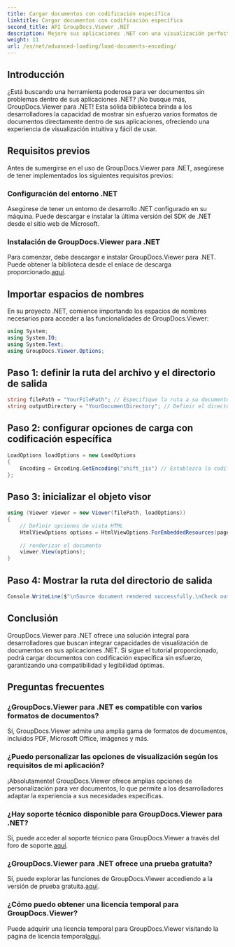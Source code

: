 ```yaml
---
title: Cargar documentos con codificación específica
linktitle: Cargar documentos con codificación específica
second_title: API GroupDocs.Viewer .NET
description: Mejore sus aplicaciones .NET con una visualización perfecta de documentos utilizando GroupDocs.Viewer para .NET. Cargue documentos sin esfuerzo con codificación específica y personalice la experiencia de visualización.
weight: 11
url: /es/net/advanced-loading/load-documents-encoding/
---
```

## Introducción
¿Está buscando una herramienta poderosa para ver documentos sin problemas dentro de sus aplicaciones .NET? ¡No busque más, GroupDocs.Viewer para .NET! Esta sólida biblioteca brinda a los desarrolladores la capacidad de mostrar sin esfuerzo varios formatos de documentos directamente dentro de sus aplicaciones, ofreciendo una experiencia de visualización intuitiva y fácil de usar.
## Requisitos previos
Antes de sumergirse en el uso de GroupDocs.Viewer para .NET, asegúrese de tener implementados los siguientes requisitos previos:
### Configuración del entorno .NET
Asegúrese de tener un entorno de desarrollo .NET configurado en su máquina. Puede descargar e instalar la última versión del SDK de .NET desde el sitio web de Microsoft.
### Instalación de GroupDocs.Viewer para .NET
 Para comenzar, debe descargar e instalar GroupDocs.Viewer para .NET. Puede obtener la biblioteca desde el enlace de descarga proporcionado.[aquí](https://releases.groupdocs.com/viewer/net/).

## Importar espacios de nombres
En su proyecto .NET, comience importando los espacios de nombres necesarios para acceder a las funcionalidades de GroupDocs.Viewer:
```csharp
using System;
using System.IO;
using System.Text;
using GroupDocs.Viewer.Options;
```

## Paso 1: definir la ruta del archivo y el directorio de salida
```csharp
string filePath = "YourFilePath"; // Especifique la ruta a su documento
string outputDirectory = "YourDocumentDirectory"; // Definir el directorio de salida para las páginas renderizadas.
```
## Paso 2: configurar opciones de carga con codificación específica
```csharp
LoadOptions loadOptions = new LoadOptions
{
    Encoding = Encoding.GetEncoding("shift_jis") // Establezca la codificación deseada (por ejemplo, shift_jis)
};
```
## Paso 3: inicializar el objeto visor
```csharp
using (Viewer viewer = new Viewer(filePath, loadOptions))
{
    // Definir opciones de vista HTML
    HtmlViewOptions options = HtmlViewOptions.ForEmbeddedResources(pageFilePathFormat);
    
    // renderizar el documento
    viewer.View(options);
}
```
## Paso 4: Mostrar la ruta del directorio de salida
```csharp
Console.WriteLine($"\nSource document rendered successfully.\nCheck output in {outputDirectory}.");
```

## Conclusión
GroupDocs.Viewer para .NET ofrece una solución integral para desarrolladores que buscan integrar capacidades de visualización de documentos en sus aplicaciones .NET. Si sigue el tutorial proporcionado, podrá cargar documentos con codificación específica sin esfuerzo, garantizando una compatibilidad y legibilidad óptimas.
## Preguntas frecuentes
### ¿GroupDocs.Viewer para .NET es compatible con varios formatos de documentos?
Sí, GroupDocs.Viewer admite una amplia gama de formatos de documentos, incluidos PDF, Microsoft Office, imágenes y más.
### ¿Puedo personalizar las opciones de visualización según los requisitos de mi aplicación?
¡Absolutamente! GroupDocs.Viewer ofrece amplias opciones de personalización para ver documentos, lo que permite a los desarrolladores adaptar la experiencia a sus necesidades específicas.
### ¿Hay soporte técnico disponible para GroupDocs.Viewer para .NET?
 Sí, puede acceder al soporte técnico para GroupDocs.Viewer a través del foro de soporte.[aquí](https://forum.groupdocs.com/c/viewer/9).
### ¿GroupDocs.Viewer para .NET ofrece una prueba gratuita?
Sí, puede explorar las funciones de GroupDocs.Viewer accediendo a la versión de prueba gratuita.[aquí](https://releases.groupdocs.com/).
### ¿Cómo puedo obtener una licencia temporal para GroupDocs.Viewer?
 Puede adquirir una licencia temporal para GroupDocs.Viewer visitando la página de licencia temporal[aquí](https://purchase.groupdocs.com/temporary-license/).